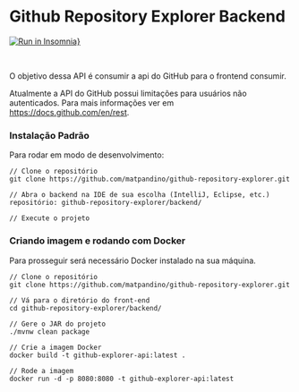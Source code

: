 # Github Repository Explorer Backend 

[![Run in Insomnia}](https://insomnia.rest/images/run.svg)](https://insomnia.rest/run/?label=Github%20Explorer%20Api&uri=https%3A%2F%2Fgithub.com%2Fmatpandino%2Fgithub-repository-explorer%2Ftree%2Fmaster%2Fbackend%2F.github%2FInsomnia_github-repository-explorer.json)

<br>

O objetivo dessa API é consumir a api do GitHub para o frontend consumir.

Atualmente a API do GitHub possui limitações para usuários não autenticados. Para mais informações ver em https://docs.github.com/en/rest.

### Instalação Padrão

Para rodar em modo de desenvolvimento:

```
// Clone o repositório
git clone https://github.com/matpandino/github-repository-explorer.git

// Abra o backend na IDE de sua escolha (IntelliJ, Eclipse, etc.) 
repositório: github-repository-explorer/backend/

// Execute o projeto
```

### Criando imagem e rodando com Docker

Para prosseguir será necessário Docker instalado na sua máquina.

```
// Clone o repositório
git clone https://github.com/matpandino/github-repository-explorer.git

// Vá para o diretório do front-end
cd github-repository-explorer/backend/

// Gere o JAR do projeto
./mvnw clean package

// Crie a imagem Docker
docker build -t github-explorer-api:latest .

// Rode a imagem
docker run -d -p 8080:8080 -t github-explorer-api:latest
```
